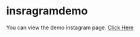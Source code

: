 # insragramdemo
You can view the demo instagram page.
<a href="https://ownyourblogs.me/" title="About Me">Click Here</a>
